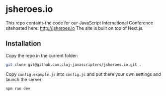 # jsheroes.io

This repo contains the code for our JavaScript International Conference sitehosted here: http://jsheroes.io
The site is built on top of Next.js.

## Installation

Copy the repo in the current folder:

```bash
git clone git@github.com:cluj-javascripters/jsheroes.io.git .
```

Copy `config.example.js` into `config.js` and put there your own settings and launch the server:

```bash
npm run dev
```
